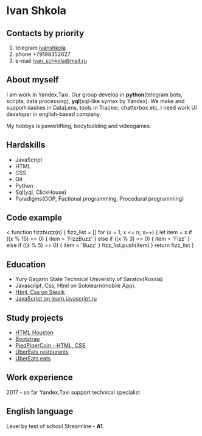 # Ivan Shkola

## Contacts by priority
1. telegram [ivanshkola](t.me/ivanshkola)
2. phone +79198352627
3. e-mail ivan_schkola@mail.ru

## About myself
I am work in Yandex.Taxi. 
Our group develop in **python**(telegram bots, scripts, data processing), **yql**(sql-like syntax by Yandex). 
We make and support dashes in DataLens, tools in Tracker, chatterbox etc.
I need work UI developer in english-based company.

My hobbys is pawerlifting, bodybuilding and videogames.

## Hardskills
+ JavaScript
+ HTML
+ CSS
+ Git
+ Python
+ Sql(yql, ClickHouse)
+ Paradigms(OOP, Fuctional programming, Procedural programming)

## Code example
<
function fizzbuzz(n) {
  fizz_list = []
  for (x = 1; x <= n; x++) {
    let item = x
    if ((x % 15) == 0) {
      item = 'FizzBuzz'
    } else if ((x % 3) == 0) {
      item = 'Fizz'
    } else if ((x % 5) == 0) {
      item = 'Buzz'
    }
    fizz_list.push(item)
  }
  return fizz_list
}
>

## Education 
+ Yury Gagarin State Technical University of Saratov(Russia)
+ Javascript, Css, Html on Sololearn(mobile App).
+ [Html, Css on Stepik](https://stepik.org/course/38218/promo)
+ [JavaScript on learn.javascript.ru](https://learn.javascript.ru/)

## Study projects
+ [HTML Houston](https://versus-25.github.io/houston_homework/)
+ [Bootstrap](https://versus-25.github.io/lending_bootsrap/)
+ [PiedPiperCoin - HTML, CSS](https://versus-25.github.io/piedpipercoin/)
+ [UberEats restourants](https://versus-25.github.io/ubereats/)
+ [UberEats eats](https://versus-25.github.io/ubereats2/)

## Work experience
2017 - so far Yandex.Taxi support technical specialist

## English language
Level by test of school Streamline - **A1**.
